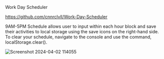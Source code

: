 Work Day Scheduler


https://github.com/cnnrclvll/Work-Day-Scheduler

9AM-5PM Schedule allows user to input within each hour block and save their activities to local storage using the save icons on the right-hand side. To clear your schedule, navigate to the console and use the command, localStorage.clear().

![Screenshot 2024-04-02 114055](https://github.com/cnnrclvll/Work-Day-Scheduler/assets/158123085/049a9c19-204f-46f5-9f14-29262b9f7168)
